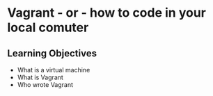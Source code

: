 #  Vagrant  -  or  -  how to code in your local comuter
## Learning Objectives
*  What is a virtual machine
*  What is Vagrant
*  Who wrote Vagrant
